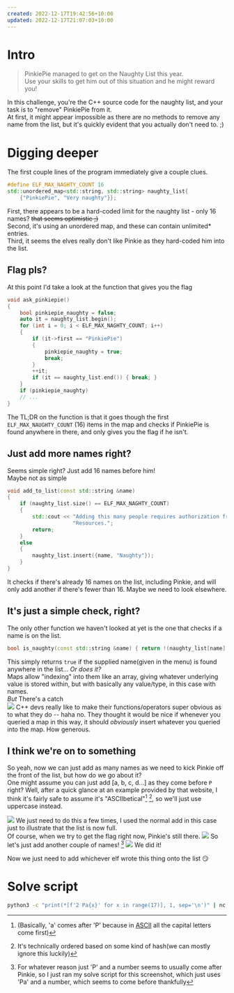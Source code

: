```yaml
---
created: 2022-12-17T19:42:56+10:00
updated: 2022-12-17T21:07:03+10:00
---
```

# Intro
> PinkiePie managed to get on the Naughty List this year.  
> Use your skills to get him out of this situation and he might reward you!

In this challenge, you're the C++ source code for the naughty list, and your task is to "remove" PinkiePie from it.  
At first, it might appear impossible as there are no methods to remove any name from the list, but it's quickly evident that you actually don't need to. ;)  

# Digging deeper
The first couple lines of the program immediately give a couple clues.
```cpp
#define ELF_MAX_NAGHTY_COUNT 16
std::unordered_map<std::string, std::string> naughty_list{
    {"PinkiePie", "Very naughty"}};
```
First, there appears to be a hard-coded limit for the naughty list - only 16 names? ~~that seems optimistic ;)~~  
Second, it's using an unordered map, and these can contain unlimited\* entries.  
Third, it seems the elves really don't like Pinkie as they hard-coded him into the list.  

## Flag pls?
At this point I'd take a look at the function that gives you the flag
```cpp
void ask_pinkiepie()
{
    bool pinkiepie_naughty = false;
    auto it = naughty_list.begin();
    for (int i = 0; i < ELF_MAX_NAGHTY_COUNT; i++)
    {
        if (it->first == "PinkiePie")
        {
            pinkiepie_naughty = true;
            break;
        }
        ++it;
        if (it == naughty_list.end()) { break; }
    }
    if (pinkiepie_naughty)
    // ...
}
```
The TL;DR on the function is that it goes though the first `ELF_MAX_NAUGHTY_COUNT`  (16) items in the map and checks if PinkiePie is found anywhere in there, and only gives you the flag if he isn't.  

## Just add more names right?
Seems simple right? Just add 16 names before him!  
Maybe not as simple
```cpp
void add_to_list(const std::string &name)
{
    if (naughty_list.size() == ELF_MAX_NAGHTY_COUNT)
    {
        std::cout << "Adding this many people requires authorization from Elf "
                     "Resources.";
        return;
    }
    else
    {
        naughty_list.insert({name, "Naughty"});
    }
}
```
It checks if there's already 16 names on the list, including Pinkie, and will only add another if there's fewer than 16. Maybe we need to look elsewhere.

## It's just a simple check, right?
The only other function we haven't looked at yet is the one that checks if a name is on the list.
```cpp
bool is_naughty(const std::string &name) { return !(naughty_list[name] == ""); }
```
This simply returns `true` if the supplied name(given in the menu) is found anywhere in the list... *Or does it?*  
Maps allow "indexing" into them like an array, giving whatever underlying value is stored within, but with basically any value/type, in this case with names.  
*But*
There's a catch  
![](Pasted%20image%2020221217202943.png)
C++ devs really like to make their functions/operators super obvious as to what they do -- haha no. They thought it would be nice if whenever you queried a map in this way, it should *obviously* insert whatever you queried into the map. How generous.  

## I think we're on to something
So yeah, now we can just add as many names as we need to kick Pinkie off the front of the list, but how do we go about it?  
One might assume you can just add \[a, b, c, d...\] as they come before `P` right? Well, after a quick glance at an example provided by that website, I think it's fairly safe to assume it's "ASCIIbetical"[^1] [^2], so we'll just use uppercase instead.

![](Pasted%20image%2020221217205915.png)
We just need to do this a few times, I used the normal add in this case just to illustrate that the list is now full.  
Of course, when we try to get the flag right now, Pinkie's still there.
![](Pasted%20image%2020221217210003.png)
So let's just add another couple of names! [^3]
![](Pasted%20image%2020221217210124.png)
We did it!

Now we just need to add whichever elf wrote this thing onto the list 😏

# Solve script
```bash
python3 -c "print(*[f'2 Pa{x}' for x in range(17)], 1, sep='\n')" | nc challs.htsp.ro 8002
```

[^1]: (Basically, 'a' comes after 'P' because in [ASCII](https://en.wikipedia.org/wiki/ASCII) all the capital letters come first)
[^2]: It's technically ordered based on some kind of hash(we can mostly ignore this luckily)
[^3]: For whatever reason just 'P' and a number seems to usually come after Pinkie, so I just ran my solve script for this screenshot, which just uses 'Pa' and a number, which seems to come before thankfully